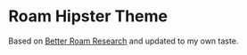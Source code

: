 # Roam Hipster Theme

Based on [Better Roam Research](https://chrome.google.com/webstore/detail/better-roam-research/llpbmcfpmhoabpmijffppodjodbgkdfk?hl=en) and updated to my own taste.
